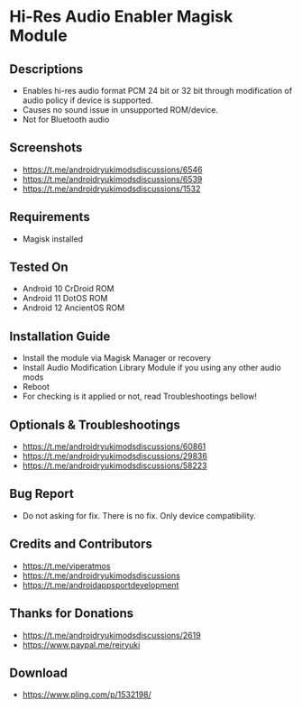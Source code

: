 # Hi-Res Audio Enabler Magisk Module

## Descriptions
- Enables hi-res audio format PCM 24 bit or 32 bit through modification of audio policy if device is supported. 
- Causes no sound issue in unsupported ROM/device.
- Not for Bluetooth audio

## Screenshots
- https://t.me/androidryukimodsdiscussions/6546
- https://t.me/androidryukimodsdiscussions/6539
- https://t.me/androidryukimodsdiscussions/1532

## Requirements
- Magisk installed

## Tested On
- Android 10 CrDroid ROM
- Android 11 DotOS ROM
- Android 12 AncientOS ROM

## Installation Guide
- Install the module via Magisk Manager or recovery
- Install Audio Modification Library Module if you using any other audio mods
- Reboot
- For checking is it applied or not, read Troubleshootings bellow!

## Optionals & Troubleshootings
- https://t.me/androidryukimodsdiscussions/60861
- https://t.me/androidryukimodsdiscussions/29836
- https://t.me/androidryukimodsdiscussions/58223

## Bug Report
- Do not asking for fix. There is no fix. Only device compatibility.

## Credits and Contributors
- https://t.me/viperatmos
- https://t.me/androidryukimodsdiscussions
- https://t.me/androidappsportdevelopment

## Thanks for Donations
- https://t.me/androidryukimodsdiscussions/2619
- https://www.paypal.me/reiryuki

## Download
- https://www.pling.com/p/1532198/
